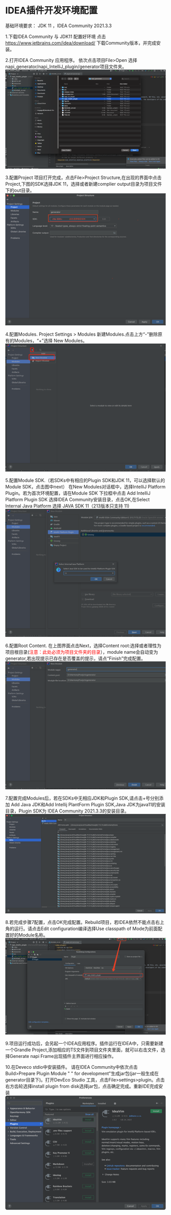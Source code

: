 # IDEA插件开发环境配置

基础环境要求：
JDK 11 ，IDEA Community 2021.3.3

1.下载IDEA Community 与 JDK11 配置好环境
点击 https://www.jetbrains.com/idea/download/ 下载Community版本，并完成安装。


2.打开IDEA Community 应用程序。
依次点击项目File>Open 选择napi_generator/napi_IntelliJ_plugin/generator项目文件夹。
![](../figures/IntelliJ_env_config_open_proj.png)

3.配置Project
项目打开完成，点击File>Project Structure,在出现的界面中点击Project,下图的SDK选择JDK 11，选择或者新建complier output目录为项目文件下的out目录。
![](../figures/IntelliJ_env_proj_structure.png)


4.配置Modules.
Project Settings > Modules 新建Modules.点击上方“-”删除原有的Modules，“+”选择 New Modules。
![](../figures/IntelliJ_env_Proj_Module.png)


5.配置Module SDK.（若SDKs中有相应的Plugin SDK和JDK 11，可以选择默认的Module SDK，点击图中next）
在New Modules对话框中，选择IntelliJ Platform Plugin。若为首次环境配置，请在Module SDK 下拉框中点击 Add IntelliJ Platform Plugin SDK 选择IDEA Community安装目录，点击OK,在Select Internal Java Platform 选择 JAVA SDK 11（213版本只支持 11)
![](../figures/IntelliJ_env_Proj_Module_New.png)

6.配置Root Content.
在上图界面点击Next，选择Content root:选择或者理性为项目根目录(<font style="color: red;">注意：此处必须为项目文件夹的目录</font>），module name会自动变为generator,若出现提示已存在是否覆盖的提示，请点“Finish”完成配置。
![](../figures/IntelliJ_env_module_root.png)


7.配置完成Modules后，若在SDKs中无相应JDK和Plugin SDK,请点击+号分别添加 Add Java JDK和Add Intellij PlantForm Plugin SDK,Java JDK为java11的安装目录，Plugin SDK为 IDEA Community 2021.3.3的安装目录。
![](../figures/IntelliJ_env_config_SDKs.png)

8.若完成步骤7配置，点击OK完成配置。Rebuild项目，若IDEA依然不能点击右上角的运行。请点击Edit configuration编译选择Use classpath of Mode为前面配置好的Module名称。
![](../figures/IntelliJ_env_edit_configurations.png)

9.项目运行成功后，会另起一个IDEA应用程序。插件运行在IDEA中，只需要新建一个Grandle Project,添加相应的TS文件到项目文件夹里面，就可以右击文件，选择Generate napi Frame出现插件主界面进行相应操作。

10.在Deveco stdio中安装插件。
请在IDEA Community中依次点击Build>Prepare Plugin Module " " for development"生成jar包(jar一般生成在generator目录下)。打开DevEco Studio 工具，点击File>settings>plugin。点击右方齿轮选择install plugin from disk选择jar包，点击确定完成。重新IDE完成安装
![](../figures/IntelliJ_env_deveco_install.png)